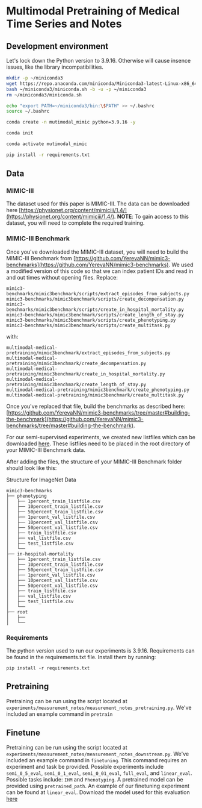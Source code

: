 # Multimodal Pretraining of Medical Time Series and Notes

## Development environment

Let's lock down the Python version to 3.9.16. Otherwise will cause insence issues, like the library incompatibilities. 

```bash
mkdir -p ~/miniconda3
wget https://repo.anaconda.com/miniconda/Miniconda3-latest-Linux-x86_64.sh -O ~/miniconda3/miniconda.sh
bash ~/miniconda3/miniconda.sh -b -u -p ~/miniconda3
rm ~/miniconda3/miniconda.sh

echo "export PATH=~/miniconda3/bin:\$PATH" >> ~/.bashrc
source ~/.bashrc
```

```bash
conda create -n mutimodal_mimic python=3.9.16 -y
```

```bash
conda init
```

```bash
conda activate mutimodal_mimic
```

```bash
pip install -r requirements.txt
```


## Data

### MIMIC-III

The dataset used for this paper is MIMIC-III. The data can be downloaded here [https://physionet.org/content/mimiciii/1.4/](https://physionet.org/content/mimiciii/1.4/). **NOTE**: To gain access to this dataset, you will need to complete the required training. 

### MIMIC-III Benchmark

Once you've downloaded the MIMIC-III dataset, you will need to build the MIMIC-III Benchmark from [https://github.com/YerevaNN/mimic3-benchmarks](https://github.com/YerevaNN/mimic3-benchmarks). We used a modified version of this code so that we can index patient IDs and read in and out times without opening files. Replace:

```
mimic3-benchmarks/mimic3benchmark/scripts/extract_episodes_from_subjects.py
mimic3-benchmarks/mimic3benchmark/scripts/create_decompensation.py
mimic3-benchmarks/mimic3benchmark/scripts/create_in_hospital_mortality.py
mimic3-benchmarks/mimic3benchmark/scripts/create_length_of_stay.py
mimic3-benchmarks/mimic3benchmark/scripts/create_phenotyping.py
mimic3-benchmarks/mimic3benchmark/scripts/create_multitask.py
```

with:

```
multimodal-medical-pretraining/mimic3benchmark/extract_episodes_from_subjects.py
multimodal-medical-pretraining/mimic3benchmark/create_decompensation.py
multimodal-medical-pretraining/mimic3benchmark/create_in_hospital_mortality.py
multimodal-medical-pretraining/mimic3benchmark/create_length_of_stay.py
multimodal-medical-pretraining/mimic3benchmark/create_phenotyping.py
multimodal-medical-pretraining/mimic3benchmark/create_multitask.py
```

Once you've replaced that file, build the benchmarks as described here: [https://github.com/YerevaNN/mimic3-benchmarks/tree/master#building-the-benchmark](https://github.com/YerevaNN/mimic3-benchmarks/tree/master#building-the-benchmark).

For our semi-supervised experiments, we created new listfiles which can be downloaded [here](https://drive.google.com/drive/folders/1wB-4kUrNB9cHqD1qvR5fFEOaIUXmXTxI?usp=sharing). These listfiles need to be placed in the root directory of your MIMIC-III Benchmark data.

After adding the files, the structure of your MIMIC-III Benchmark folder should look like this:

Structure for ImageNet Data
```
mimic3-benchmarks
├── phenotyping
│   ├── 1percent_train_listfile.csv
│   ├── 10percent_train_listfile.csv
│   ├── 50percent_train_listfile.csv
│   ├── 1percent_val_listfile.csv
│   ├── 10percent_val_listfile.csv
│   ├── 50percent_val_listfile.csv
│   ├── train_listfile.csv
│   ├── val_listfile.csv
│   ├── test_listfile.csv
│   └── 
├── in-hospital-mortality
│   ├── 1percent_train_listfile.csv
│   ├── 10percent_train_listfile.csv
│   ├── 50percent_train_listfile.csv
│   ├── 1percent_val_listfile.csv
│   ├── 10percent_val_listfile.csv
│   ├── 50percent_val_listfile.csv
│   ├── train_listfile.csv
│   ├── val_listfile.csv
│   ├── test_listfile.csv
│   └── 
├── root
│   ├── 
│   └── 
```

### Requirements

The python version used to run our experiments is 3.9.16. Requirements can be found in the requirements.txt file. Install them by running:

`pip install -r requirements.txt`

## Pretraining

Pretraining can be run using the script located at `experiments/measurement_notes/measurement_notes_pretraining.py`. We've included an example command in `pretrain`

## Finetune

Pretraining can be run using the script located at `experiments/measurement_notes/measurement_notes_downstream.py`. We've included an example command in `finetuning`. This command requires an experiment and task be provided. Possible experiments include `semi_0_5_eval`, `semi_0_1_eval`, `semi_0_01_eval`, `full_eval`, and `linear_eval`. Possible tasks include: `IHM` and `Phenotyping`. A pretrained model can be provided using `pretrained_path`. An example of our finetuning experiment can be found at `linear_eval`. Download the model used for this evaluation [here](https://drive.google.com/drive/folders/1wB-4kUrNB9cHqD1qvR5fFEOaIUXmXTxI?usp=sharing)

